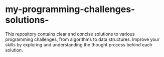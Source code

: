 # my-programming-challenges-solutions-
This repository contains clear and concise solutions to various programming challenges, from algorithms to data structures. Improve your skills by exploring and understanding the thought process behind each solution.
